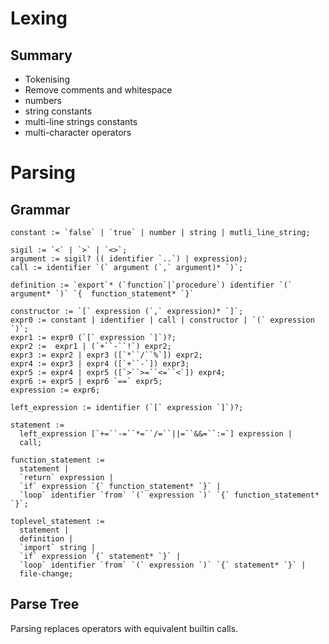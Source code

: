 # Lexing

## Summary

* Tokenising
* Remove comments and whitespace
* numbers
* string constants
* multi-line strings constants
* multi-character operators  

# Parsing

## Grammar

```
constant := `false` | `true` | number | string | mutli_line_string;

sigil := `<` | `>` | `<>`;
argument := sigil? (( identifier `..`) | expression);
call := identifier `(` argument (`,` argument)* `)`;

definition := `export`* (`function`|`procedure`) identifier `(` argument* `)` `{  function_statement* `}`

constructor := `[` expression (`,` expression)* `]`;
expr0 := constant | identifier | call | constructor | `(` expression `)`;
expr1 := expr0 (`[` expression `]`)?;
expr2 :=  expr1 | (`+``-``!`) expr2;
expr3 := expr2 | expr3 ([`*``/``%`]) expr2;
expr4 := expr3 | expr4 ([`+``-`]) expr3;
expr5 := expr4 | expr5 ([`>``>=``<=``<`]) expr4;
expr6 := expr5 | expr6 `==` expr5;
expression := expr6;

left_expression := identifier (`[` expression `]`)?;

statement :=
  left_expression [`+=``-=``*=``/=``||=``&&=``:=`] expression |
  call;

function_statement :=
  statement |
  `return` expression |
  `if` expression `{` function_statement* `}` |
  `loop` identifier `from` `(` expression `)` `{` function_statement* `}`;

toplevel_statement :=
  statement |
  definition |
  `import` string |
  `if` expression `{` statement* `}` |
  `loop` identifier `from` `(` expression `)` `{` statement* `}` |
  file-change;

```

## Parse Tree

Parsing replaces operators with equivalent builtin calls.